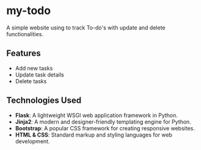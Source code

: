 # my-todo
 A simple website using to track To-do's with update and delete functionalities.

 ## Features

- Add new tasks
- Update task details
- Delete tasks


## Technologies Used

- **Flask**: A lightweight WSGI web application framework in Python.
- **Jinja2**: A modern and designer-friendly templating engine for Python.
- **Bootstrap**: A popular CSS framework for creating responsive websites.
- **HTML & CSS**: Standard markup and styling languages for web development.
